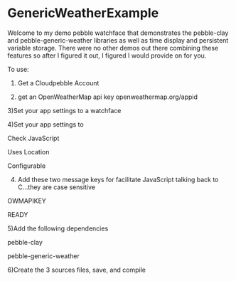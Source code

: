 # GenericWeatherExample

Welcome to my demo pebble watchface that demonstrates the pebble-clay and pebble-generic-weather libraries 
as well as time display and persistent variable storage.  There were no other demos out there combining these 
features so after I figured it out, I figured I would provide on for you.

To use:

1) Get a Cloudpebble Account

2) get an OpenWeatherMap api key openweathermap.org/appid

3)Set your app settings to a watchface

4)Set your app settings to 

  Check JavaScript
  
  Uses Location
  
  Configurable
  
4) Add these two message keys for facilitate JavaScript talking back to C...they are case sensitive

  OWMAPIKEY
  
  READY
  
5)Add the following dependencies

  pebble-clay
  
  pebble-generic-weather
  
6)Create the 3 sources files, save, and compile
  
